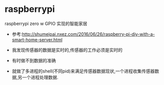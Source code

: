# raspberrypi

raspberrypi zero w GPIO 实现的智能家居
- 参考:http://shumeipai.nxez.com/2016/06/26/raspberry-pi-diy-with-a-smart-home-server.html

- 我发现传感器的数据是实时的,传感器的工作必须是实时的
- 有时做不到数据的准确
- 就做了多进程的shell(不同pid)来满足传感器数据现状,一个进程收集传感器数据,另一个进程处理数据.


